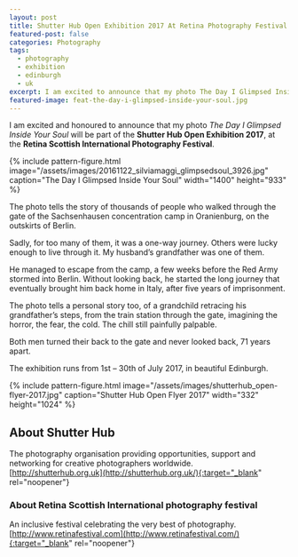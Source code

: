 ```yaml
---
layout: post
title: Shutter Hub Open Exhibition 2017 At Retina Photography Festival
featured-post: false
categories: Photography
tags:
  - photography
  - exhibition
  - edinburgh
  - uk
excerpt: I am excited to announce that my photo The Day I Glimpsed Inside Your Soul will be part of the Shutter Hub Open Exhibition 2017, at the Retina Scottish International Photography Festival.
featured-image: feat-the-day-i-glimpsed-inside-your-soul.jpg
---
```

I am excited and honoured to announce that my photo _The Day I Glimpsed Inside Your Soul_ will be part of the **Shutter Hub Open Exhibition 2017**, at the **Retina Scottish International Photography Festival**.

{% include pattern-figure.html image="/assets/images/20161122_silviamaggi_glimpsedsoul_3926.jpg" caption="The Day I Glimpsed Inside Your Soul" width="1400" height="933" %}

The photo tells the story of thousands of people who walked through the gate of the Sachsenhausen concentration camp in Oranienburg, on the outskirts of Berlin.

Sadly, for too many of them, it was a one-way journey. Others were lucky enough to live through it. My husband’s grandfather was one of them.

He managed to escape from the camp, a few weeks before the Red Army stormed into Berlin. Without looking back, he started the long journey that eventually brought him back home in Italy, after five years of imprisonment.

The photo tells a personal story too, of a grandchild retracing his grandfather’s steps, from the train station through the gate, imagining the horror, the fear, the cold. The chill still painfully palpable.

Both men turned their back to the gate and never looked back, 71 years apart.

The exhibition runs from 1st – 30th of July 2017, in beautiful Edinburgh.

{% include pattern-figure.html image="/assets/images/shutterhub_open-flyer-2017.jpg" caption="Shutter Hub Open Flyer 2017" width="332" height="1024" %}

## About Shutter Hub

The photography organisation providing opportunities, support and networking for creative photographers worldwide.  
[http://shutterhub.org.uk](http://shutterhub.org.uk/){:target="_blank" rel="noopener"}

### About Retina Scottish International photography festival

An inclusive festival celebrating the very best of photography.  
[http://www.retinafestival.com](http://www.retinafestival.com/){:target="_blank" rel="noopener"}
